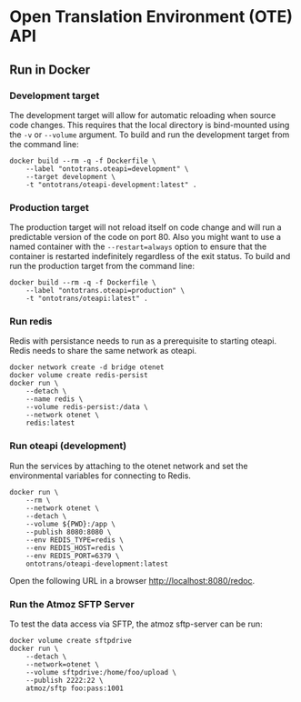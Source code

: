 # Open Translation Environment (OTE) API

## Run in Docker

### Development target

The development target will allow for automatic reloading when source code changes.
This requires that the local directory is bind-mounted using the `-v` or `--volume` argument.
To build and run the development target from the command line:

```shell
docker build --rm -q -f Dockerfile \
    --label "ontotrans.oteapi=development" \
    --target development \
    -t "ontotrans/oteapi-development:latest" .
```

### Production target

The production target will not reload itself on code change and will run a predictable version of the code on port 80.
Also you might want to use a named container with the `--restart=always` option to ensure that the container is restarted indefinitely regardless of the exit status.
To build and run the production target from the command line:

```shell
docker build --rm -q -f Dockerfile \
    --label "ontotrans.oteapi=production" \
    -t "ontotrans/oteapi:latest" .
```

### Run redis

Redis with persistance needs to run as a prerequisite to starting oteapi.
Redis needs to share the same network as oteapi.

```shell
docker network create -d bridge otenet
docker volume create redis-persist
docker run \
    --detach \
    --name redis \
    --volume redis-persist:/data \
    --network otenet \
    redis:latest
```

### Run oteapi (development)

Run the services by attaching to the otenet network and set the environmental variables for connecting to Redis.

```shell
docker run \
    --rm \
    --network otenet \
    --detach \
    --volume ${PWD}:/app \
    --publish 8080:8080 \
    --env REDIS_TYPE=redis \
    --env REDIS_HOST=redis \
    --env REDIS_PORT=6379 \
    ontotrans/oteapi-development:latest
```

Open the following URL in a browser [http://localhost:8080/redoc](http://localhost:8080/redoc).

### Run the Atmoz SFTP Server

To test the data access via SFTP, the atmoz sftp-server can be run:

```shell
docker volume create sftpdrive
docker run \
    --detach \
    --network=otenet \
    --volume sftpdrive:/home/foo/upload \
    --publish 2222:22 \
    atmoz/sftp foo:pass:1001
```
